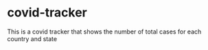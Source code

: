 # covid-tracker
 This is a covid tracker that shows the number of total cases for each country and state
